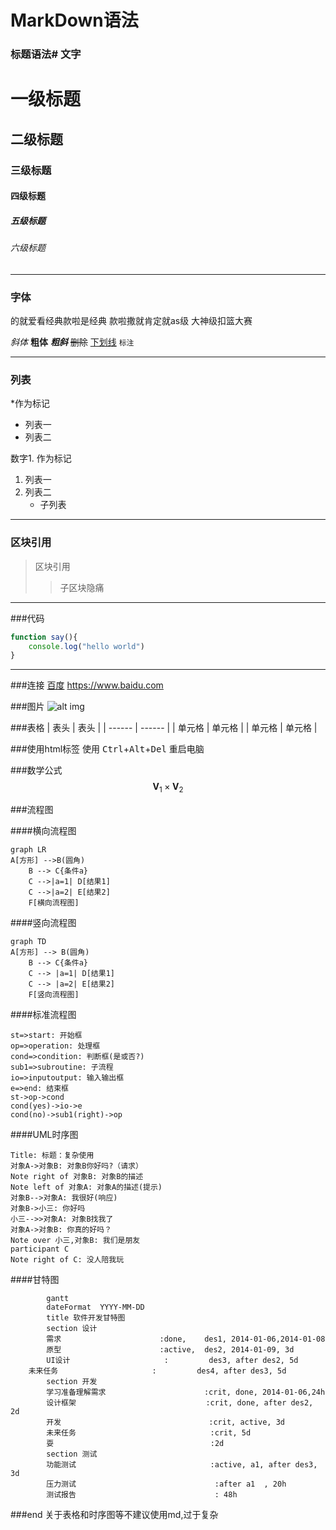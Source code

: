 # MarkDown语法
### 标题语法# 文字
# 一级标题
## 二级标题
### 三级标题
#### 四级标题
##### 五级标题
###### 六级标题

****

### 字体
的就爱看经典款啦是经典
款啦撒就肯定就as级
大神级扣篮大赛


*斜体*
**粗体**
***粗斜***
~~删除~~
<u>下划线</u>
`标注`


****

### 列表
\*作为标记
* 列表一
* 列表二

数字1. 作为标记

1. 列表一
2. 列表二
   * 子列表

*****

### 区块引用
> 区块引用
> > 子区块隐痛

*****

###代码

```javascript
function say(){
    console.log("hello world")
}
```
*****

###连接
[百度](https://www.baidu.com)
https://www.baidu.com


###图片
![alt img](https://www.runoob.com/wp-content/uploads/2019/03/iconfinder_markdown_298823.png)


###表格
| 表头   | 表头   |
| ------ | ------ |
| 单元格 | 单元格 |
| 单元格 | 单元格 |

###使用html标签
使用 <kbd>Ctrl</kbd>+<kbd>Alt</kbd>+<kbd>Del</kbd> 重启电脑

###数学公式
$$
\mathbf{V}_1 \times \mathbf{V}_2
$$


###流程图

####横向流程图
```mermaid
graph LR
A[方形] -->B(圆角)
    B --> C{条件a}
    C -->|a=1| D[结果1]
    C -->|a=2| E[结果2]
    F[横向流程图]
```

####竖向流程图
```mermaid
graph TD
A[方形] --> B(圆角)
    B --> C{条件a}
    C --> |a=1| D[结果1]
    C --> |a=2| E[结果2]
    F[竖向流程图]
```

####标准流程图
```flow
st=>start: 开始框
op=>operation: 处理框
cond=>condition: 判断框(是或否?)
sub1=>subroutine: 子流程
io=>inputoutput: 输入输出框
e=>end: 结束框
st->op->cond
cond(yes)->io->e
cond(no)->sub1(right)->op
```

####UML时序图
```sequence
Title: 标题：复杂使用
对象A->对象B: 对象B你好吗?（请求）
Note right of 对象B: 对象B的描述
Note left of 对象A: 对象A的描述(提示)
对象B-->对象A: 我很好(响应)
对象B->小三: 你好吗
小三-->>对象A: 对象B找我了
对象A->对象B: 你真的好吗？
Note over 小三,对象B: 我们是朋友
participant C
Note right of C: 没人陪我玩
```

####甘特图
```mermaid
        gantt
        dateFormat  YYYY-MM-DD
        title 软件开发甘特图
        section 设计
        需求                      :done,    des1, 2014-01-06,2014-01-08
        原型                      :active,  des2, 2014-01-09, 3d
        UI设计                     :         des3, after des2, 5d
    未来任务                     :         des4, after des3, 5d
        section 开发
        学习准备理解需求                      :crit, done, 2014-01-06,24h
        设计框架                             :crit, done, after des2, 2d
        开发                                 :crit, active, 3d
        未来任务                              :crit, 5d
        耍                                   :2d
        section 测试
        功能测试                              :active, a1, after des3, 3d
        压力测试                               :after a1  , 20h
        测试报告                               : 48h
```



###end
关于表格和时序图等不建议使用md,过于复杂
